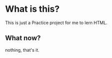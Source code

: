 


# What is this?

This is just a Practice project for me to lern HTML.

## What now?

nothing, that's it.
